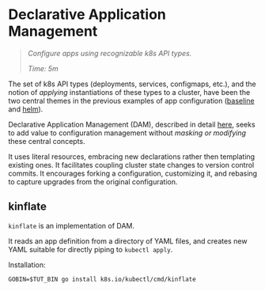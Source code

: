 # Declarative Application Management

> _Configure apps using recognizable
> k8s API types._
>
> _Time: 5m_


[here]: https://goo.gl/T66ZcD
[baseline]: /apps/examples/baseline
[helm]: /apps/examples/helm

The set of k8s API types (deployments, services,
configmaps, etc.), and the notion of _applying_
instantiations of these types to a cluster, have been
the two central themes in the previous examples of app
configuration ([baseline] and [helm]).

Declarative Application Management (DAM), described in
detail [here], seeks to add value to configuration
management without _masking or modifying_ these central
concepts.

It uses literal resources, embracing new declarations
rather then templating existing ones.  It facilitates
coupling cluster state changes to version control
commits.  It encourages forking a configuration,
customizing it, and rebasing to capture upgrades from
the original configuration.

## kinflate

`kinflate` is an implementation of DAM.

It reads an app definition from a directory of YAML
files, and creates new YAML suitable for directly
piping to `kubectl apply`.

Installation:

<!-- @installKinflate @test -->
```
GOBIN=$TUT_BIN go install k8s.io/kubectl/cmd/kinflate
```
